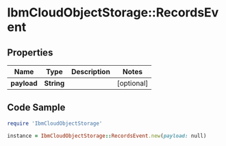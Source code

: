 # IbmCloudObjectStorage::RecordsEvent

## Properties

Name | Type | Description | Notes
------------ | ------------- | ------------- | -------------
**payload** | **String** |  | [optional] 

## Code Sample

```ruby
require 'IbmCloudObjectStorage'

instance = IbmCloudObjectStorage::RecordsEvent.new(payload: null)
```



